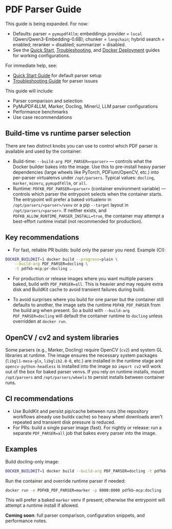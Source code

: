 # PDF Parser Guide

This guide is being expanded. For now:
- Defaults: parser = `pymupdf4llm`; embeddings provider = `local` (Qwen/Qwen3-Embedding-0.6B); chunker = `langchain`; hybrid search = enabled; reranker = disabled; summarizer = disabled.
- See the [Quick Start](quick-start.md), [Troubleshooting](troubleshooting.md), and [Docker Deployment](docker-deployment.md) guides for working configurations.

For immediate help, see:
- [Quick Start Guide](quick-start.md) for default parser setup
- [Troubleshooting Guide](troubleshooting.md) for parser issues

This guide will include:
- Parser comparison and selection
- PyMuPDF4LLM, Marker, Docling, MinerU, LLM parser configurations
- Performance benchmarks
- Use case recommendations

Build-time vs runtime parser selection
------------------------------------

There are two distinct knobs you can use to control which PDF parser is
available and used by the container:

- Build-time: `--build-arg PDF_PARSER=<parser>` — controls what the Docker
	builder bakes into the image. Use this to pre-install heavy parser
	dependencies (large wheels like PyTorch, PDFium/OpenCV, etc.) into per-parser
	virtualenvs under `/opt/parsers`. Typical values: `docling`, `marker`,
	`mineru`, `pymupdf4llm`, or `all`.
- Runtime: `PDFKB_PDF_PARSER=<parser>` (container environment variable) —
	controls which parser the entrypoint selects when the container starts. The
	entrypoint will prefer a baked virtualenv in `/opt/parsers/<parser>/venv` or
	a pip `--target` layout in `/opt/parsers/<parser>`. If neither exists, and
	`PDFKB_ALLOW_RUNTIME_PARSER_INSTALL=true`, the container may attempt a
	best-effort runtime install (not recommended for production).

Key recommendations
-------------------

- For fast, reliable PR builds: build only the parser you need. Example (CI):

```bash
DOCKER_BUILDKIT=1 docker build --progress=plain \
	--build-arg PDF_PARSER=docling \
	-t pdfkb-mcp:pr-docling .
```

- For production or release images where you want multiple parsers baked,
	build with `PDF_PARSER=all`. This is heavier and may require extra disk and
	BuildKit cache to avoid transient failures during build.

- To avoid surprises where you build for one parser but the container still
	defaults to another, the image sets the runtime `PDFKB_PDF_PARSER` from the
	build arg when present. So a build with `--build-arg PDF_PARSER=docling` will
	default the container runtime to `docling` unless overridden at `docker run`.

OpenCV / cv2 and system libraries
---------------------------------

Some parsers (e.g., Marker, Docling) require OpenCV (`cv2`) and system GL
libraries at runtime. The image ensures the necessary system packages
(`libgl1-mesa-glx`, `libglib2.0-0`, etc.) are installed in the runtime stage
and `opencv-python-headless` is installed into the image so `import cv2` will
work out of the box for baked parser venvs. If you rely on runtime installs,
mount `/opt/parsers` and `/opt/parsers/wheels` to persist installs between
container runs.

CI recommendations
------------------

- Use BuildKit and persist pip/cache between runs (the repository workflows
	already use buildx cache) so heavy wheel downloads aren't repeated and
	transient disk pressure is reduced.
- For PRs: build a single parser image (fast). For nightly or release: run a
	separate `PDF_PARSER=all` job that bakes every parser into the image.

Examples
--------

Build docling-only image:

```bash
DOCKER_BUILDKIT=1 docker build --build-arg PDF_PARSER=docling -t pdfkb-mcp:docling .
```

Run the container and override runtime parser if needed:

```bash
docker run -e PDFKB_PDF_PARSER=marker -p 8000:8000 pdfkb-mcp:docling
```

This will prefer a baked `marker` venv if present; otherwise the entrypoint
will attempt a runtime install if allowed.

**Coming soon**: full parser comparison, configuration snippets, and
performance notes.

